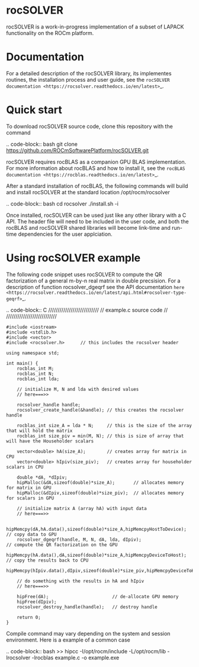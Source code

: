 # rocSOLVER

rocSOLVER is a work-in-progress implementation of a subset of LAPACK functionality on the ROCm platform. 

# Documentation

For a detailed description of the rocSOLVER library, its implementes routines, the installation process and user guide, see the
`rocSOLVER documentation <https://rocsolver.readthedocs.io/en/latest>`_.

# Quick start

To download rocSOLVER source code, clone this repository with the command

.. code-block:: bash
    git clone https://github.com/ROCmSoftwarePlatform/rocSOLVER.git

rocSOLVER requires rocBLAS as a companion GPU BLAS implementation. For more information about rocBLAS and how to
install it, see the `rocBLAS documentation <https://rocblas.readthedocs.io/en/latest>`_.

After a standard installation of rocBLAS, the following commands will build and install rocSOLVER at the standard location
/opt/rocm/rocsolver    

.. code-block:: bash
    cd rocsolver 
    ./install.sh -i

Once installed, rocSOLVER can be used just like any other library with a C API. 
The header file will need to be included in the user code, and both the rocBLAS and rocSOLVER shared libraries 
will become link-time and run-time dependencies for the user applciation.

# Using rocSOLVER example

The following code snippet uses rocSOLVER to compute the QR factorization of a general m-by-n real matrix in double precsision. 
For a description of function rocsolver_dgeqrf see the API documentation `here <https://rocsolver.readthedocs.io/en/latest/api.html#rocsolver-type-geqrf>`_.

.. code-block:: C
    ///////////////////////////
    // example.c source code //
    ///////////////////////////

    #include <iostream>
    #include <stdlib.h>
    #include <vector>
    #include <rocsolver.h>      // this includes the rocsolver header

    using namespace std;

    int main() {
        rocblas_int M;
        rocblas_int N;
        rocblas_int lda;

        // initialize M, N and lda with desired values
        // here===>>

        rocsolver_handle handle;
        rocsolver_create_handle(&handle); // this creates the rocsolver handle

        rocblas_int size_A = lda * N;     // this is the size of the array that will hold the matrix
        rocblas_int size_piv = min(M, N); // this is size of array that will have the Householder scalars   

        vector<double> hA(size_A);        // creates array for matrix in CPU
        vector<double> hIpiv(size_piv);   // creates array for householder scalars in CPU

        double *dA, *dIpiv;
        hipMalloc(&dA,sizeof(double)*size_A);       // allocates memory for matrix in GPU
        hipMalloc(&dIpiv,sizeof(double)*size_piv);  // allocates memory for scalars in GPU
  
        // initialize matrix A (array hA) with input data
        // here===>>

        hipMemcpy(dA,hA.data(),sizeof(double)*size_A,hipMemcpyHostToDevice); // copy data to GPU
        rocsolver_dgeqrf(handle, M, N, dA, lda, dIpiv);                      // compute the QR factorization on the GPU   
        hipMemcpy(hA.data(),dA,sizeof(double)*size_A,hipMemcpyDeviceToHost); // copy the results back to CPU
        hipMemcpy(hIpiv.data(),dIpiv,sizeof(double)*size_piv,hipMemcpyDeviceToHost);

        // do something with the results in hA and hIpiv
        // here===>>

        hipFree(dA);                        // de-allocate GPU memory 
        hipFree(dIpiv);
        rocsolver_destroy_handle(handle);   // destroy handle
  
        return 0;
    }

Compile command may vary depending on the system and session environment. Here is a example of a common case

.. code-block:: bash
    >> hipcc -I/opt/rocm/include -L/opt/rocm/lib -lrocsolver -lrocblas example.c -o example.exe            



